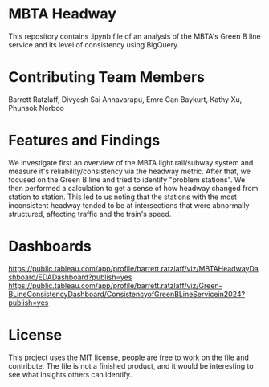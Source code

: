# MBTA Headway
This repository contains .ipynb file of an analysis of the MBTA's Green B line service and its level of consistency using BigQuery.

# Contributing Team Members
Barrett Ratzlaff, Divyesh Sai Annavarapu, Emre Can Baykurt, Kathy Xu, Phunsok Norboo

# Features and Findings
We investigate first an overview of the MBTA light rail/subway system and measure it's reliability/consistency via the headway metric. After that, we focused on the Green B line and tried to identify "problem stations". We then performed a calculation to get a sense of how headway changed from station to station. This led to us noting that the stations with the most inconsistent headway tended to be at intersections that were abnormally structured, affecting traffic and the train's speed.

# Dashboards
https://public.tableau.com/app/profile/barrett.ratzlaff/viz/MBTAHeadwayDashboard/EDADashboard?publish=yes
https://public.tableau.com/app/profile/barrett.ratzlaff/viz/Green-BLineConsistencyDashboard/ConsistencyofGreenBLineServicein2024?publish=yes

# License
This project uses the MIT license, people are free to work on the file and contribute. The file is not a finished product, and it would be interesting to see what insights others can identify.
